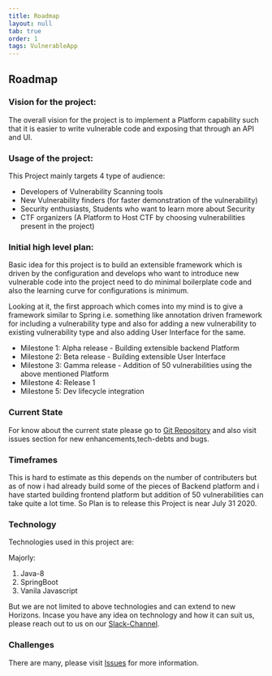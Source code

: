 ```yaml
---
title: Roadmap
layout: null
tab: true
order: 1
tags: VulnerableApp
---
```


## Roadmap
### Vision for the project:

The overall vision for the project is to implement a Platform capability such that it is easier to write 
vulnerable code and exposing that through an API and UI. 

### Usage of the project:

This Project mainly targets 4 type of audience:
* Developers of Vulnerability Scanning tools
* New Vulnerability finders (for faster demonstration of the vulnerability)
* Security enthusiasts, Students who want to learn more about Security
* CTF organizers (A Platform to Host CTF by choosing vulnerabilities present in the project)

### Initial high level plan:

Basic idea for this project is to build an extensible framework which is driven by the configuration and develops who want to introduce new vulnerable code into the project need to do minimal boilerplate code and also the learning curve for configurations is minimum.

Looking at it, the first approach which comes into my mind is to give a framework similar to Spring i.e. something like annotation driven framework for including a vulnerability type and also for adding a new vulnerability to existing vulnerability type and also adding User Interface for the same. 

* Milestone 1: Alpha release - Building extensible backend Platform
* Milestone 2: Beta release - Building extensible User Interface
* Milestone 3: Gamma release - Addition of 50 vulnerabilities using the above mentioned Platform
* Milestone 4: Release 1 
* Milestone 5: Dev lifecycle integration

### Current State
For know about the current state please go to [Git Repository](https://github.com/SasanLabs/VulnerableApp) and also visit issues section for new enhancements,tech-debts and bugs.

### Timeframes
This is hard to estimate as this depends on the number of contributers but as of now i had already build some of the pieces of Backend platform and i have started building frontend platform but addition of 50 vulnerabilities can take quite a lot time. So Plan is to release this Project is near July 31 2020.

### Technology
Technologies used in this project are:

Majorly:
1. Java-8
2. SpringBoot
3. Vanila Javascript

But we are not limited to above technologies and can extend to new Horizons.
Incase you have any idea on technology and how it can suit us, please reach out to us on our [Slack-Channel](https://owasp.slack.com/messages/#owasp-vulnerableapp/).

### Challenges
There are many, please visit [Issues](https://github.com/SasanLabs/VulnerableApp/issues) for more information.
